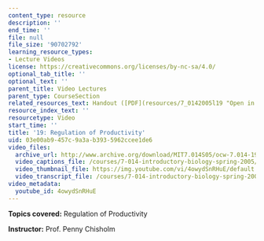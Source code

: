 ```yaml
---
content_type: resource
description: ''
end_time: ''
file: null
file_size: '90702792'
learning_resource_types:
- Lecture Videos
license: https://creativecommons.org/licenses/by-nc-sa/4.0/
optional_tab_title: ''
optional_text: ''
parent_title: Video Lectures
parent_type: CourseSection
related_resources_text: Handout ([PDF](resources/7_0142005l19 "Open in a new window."))
resource_index_text: ''
resourcetype: Video
start_time: ''
title: '19: Regulation of Productivity'
uid: 03e00ab9-457c-9a3a-b393-5962ccee1de6
video_files:
  archive_url: http://www.archive.org/download/MIT7.014S05/ocw-7.014-19-28mar05-220k.mp4
  video_captions_file: /courses/7-014-introductory-biology-spring-2005/51aa0631178c598cbf0c97bf859489bc_4owydSnRHuE.vtt
  video_thumbnail_file: https://img.youtube.com/vi/4owydSnRHuE/default.jpg
  video_transcript_file: /courses/7-014-introductory-biology-spring-2005/af835f44fcb5a6f18fb3594ed851d042_4owydSnRHuE.pdf
video_metadata:
  youtube_id: 4owydSnRHuE
---
```


**Topics covered:** Regulation of Productivity  
  
**Instructor:** Prof. Penny Chisholm

